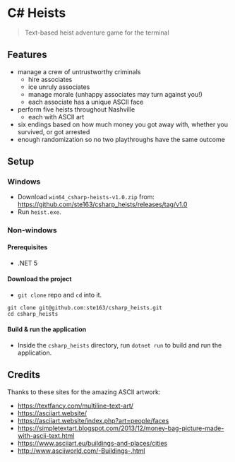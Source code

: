 # C# Heists
>Text-based heist adventure game for the terminal

## Features
- manage a crew of untrustworthy criminals
    - hire associates
    - ice unruly associates
    - manage morale (unhappy associates may turn against you!)
    - each associate has a unique ASCII face
- perform five heists throughout Nashville
    - each with ASCII art
- six endings based on how much money you got away with, whether you survived, or got arrested
- enough randomization so no two playthroughs have the same outcome

## Setup
### Windows
- Download ```win64_csharp-heists-v1.0.zip``` from: https://github.com/ste163/csharp_heists/releases/tag/v1.0
- Run ```heist.exe```.

### Non-windows
#### Prerequisites
- .NET 5
#### Download the project
- ```git clone``` repo and ```cd``` into it.
```
git clone git@github.com:ste163/csharp_heists.git
cd csharp_heists
```
#### Build & run the application
- Inside the ```csharp_heists``` directory, run ```dotnet run``` to build and run the application.

## Credits
Thanks to these sites for the amazing ASCII artwork:
- https://textfancy.com/multiline-text-art/
- https://asciiart.website/
- https://asciiart.website/index.php?art=people/faces
- https://simpletextart.blogspot.com/2013/12/money-bag-picture-made-with-ascii-text.html
- https://www.asciiart.eu/buildings-and-places/cities
- http://www.asciiworld.com/-Buildings-.html